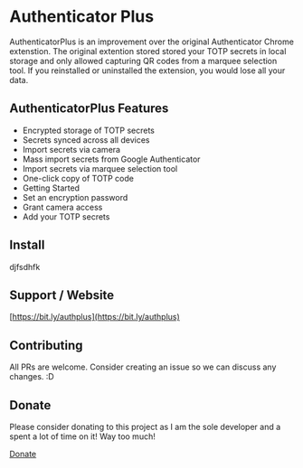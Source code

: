 # Authenticator Plus

AuthenticatorPlus is an improvement over the original Authenticator Chrome extenstion. The original extention stored stored your TOTP secrets in local storage and only allowed capturing QR codes from a marquee selection tool. If you reinstalled or uninstalled the extension, you would lose all your data.

## AuthenticatorPlus Features

- Encrypted storage of TOTP secrets
- Secrets synced across all devices
- Import secrets via camera
- Mass import secrets from Google Authenticator
- Import secrets via marquee selection tool
- One-click copy of TOTP code
- Getting Started
- Set an encryption password
- Grant camera access
- Add your TOTP secrets

## Install

djfsdhfk

## Support / Website

[https://bit.ly/authplus](https://bit.ly/authplus)

## Contributing

All PRs are welcome. Consider creating an issue so we can discuss any changes. :D

## Donate

Please consider donating to this project as I am the sole developer and a spent a lot of time on it! Way too much!

[Donate](https://www.paypal.com/donate/?hosted_button_id=MP2Q4J5L6WP8G)
